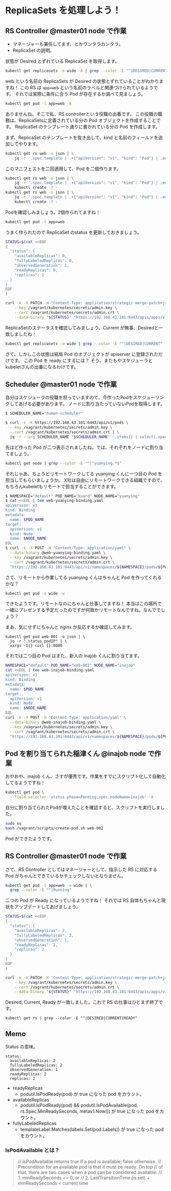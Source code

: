 # ReplicaSets を処理しよう！

## RS Controller @master01 node で作業

-   マネージャーも兼任してます、とかウンタラカンタラ。
-   ReplicaSet の説明。

状態が Desired とずれている ReplicaSet を取得します。

```bash
kubectl get replicasets -o wide -A | grep --color -E "^|DESIRED|CURRENT"
```

web という名前の ReplicaSets が Desired の状態とずれていることがわかりますね！
この RS は `app=web` という名前のラベルと関連づけられているようです。
それでは実際に条件に合う Pod が存在するか調べて見ましょう。

```bash
kubectl get pod -l app=web -A
```

ありませんね。そこで私、RS controllerという役職の出番です。
この役職の職務は、ReplicaSetsに定義されている分の Pod オブジェクトを作成することです。
ReplicaSet のテンプレート通りに書かれている分の Pod を作成します。

まず、ReplicaSet のテンプレートを抜き出して、kind と名前のフィールドを追加してやります。

```bash
kubectl get rs web -o json | \
    jq -r '.spec.template | .+{"apiVersion": "v1", "kind": "Pod"} | .metadata |= .+ {"name": "web-001"}'
```

このマニフェストを二回適用して、Pod を二個作ります。

```bash
kubectl get rs web -o json | \
    jq -r '.spec.template | .+{"apiVersion": "v1", "kind": "Pod"} | .metadata |= .+ {"name": "web-001"}' | \
    kubectl create -f -
kubectl get rs web -o json | \
    jq -r '.spec.template | .+{"apiVersion": "v1", "kind": "Pod"} | .metadata |= .+ {"name": "web-002"}' | \
    kubectl create -f -
```

Podを確認しみましょう。2個作られてますね！

```bash
kubectl get pod -l app=web
```

うまく作られたので ReplicaSet のstatus を更新しておきましょう。

```bash
STATUS=$(cat <<EOF
{
  "status": {
    "availableReplicas": 0,
    "fullyLabeledReplicas": 0,
    "observedGeneration": 1,
    "readyReplicas": 0,
    "replicas": 2
  }
}
EOF
)
```

```bash
curl -k -X PATCH -H "Content-Type: application/strategic-merge-patch+json" \
    --key /vagrant/kubernetes/secrets/admin.key \
    --cert /vagrant/kubernetes/secrets/admin.crt \
    --data-binary "${STATUS}" "https://192.168.43.101:6443/apis/apps/v1/namespaces/default/replicasets/web/status"
```

ReplicaSetのステータスを確認してみましょう。Current が無事、Desiredと一致しましたね！

```bash
kubectl get replicasets -o wide | grep --color -E "^|DESIRED|CURRENT"
```

さて、しかしこの状態は結局 Pod のオブジェクトが apiserver に登録されただけです。
この Pod を ready にするには？
そう、またもやスケジューラとkubeletさんの出番になるわけです。

## Scheduler @master01 node で作業

自分はスケジューラの役職を担っていますので、今作ったPodをスケジューリングしてあげる必要があります。
ノードに割り当たっていないPodを取得します。

```bash
$ SCHEDULER_NAME="human-scheduler"
```

```bash
$ curl -s -k https://192.168.43.101:6443/api/v1/pods \
  --key /vagrant/kubernetes/secrets/admin.key \
  --cert /vagrant/kubernetes/secrets/admin.crt | \
  jq -r --arg SCHEDULER_NAME "$SCHEDULER_NAME" '.items[] | select(.spec.schedulerName == $SCHEDULER_NAME) | select(.spec.nodeName == null) | .metadata.namespace+"/"+.metadata.name'
```

先ほど作った Pod が二つ表示されましたね。では、それぞれをノードに割り当てましょう。

```bash
kubectl get node | grep --color -E "^|^yuanying.*$"
```

それじゃあ、ちょうどリモートワークしてる yuanying くんに一つ目の Pod を担当してもらいましょうか。
X社は自由にリモートワークできる組織ですので、もちろんkubeletもリモートで担当することができます。

```bash
$ NAMESPACE="default" POD_NAME="kuard" NODE_NAME="yuanying"
$ cat <<EOL | tee web-yuanying-binding.yaml
apiVersion: v1
kind: Binding
metadata:
  name: $POD_NAME
target:
  apiVersion: v1
  kind: Node
  name: $NODE_NAME
EOL
$ curl -k -X POST -H "Content-Type: application/yaml" \
  --data-binary @web-yuanying-binding.yaml \
  --key /vagrant/kubernetes/secrets/admin.key \
  --cert /vagrant/kubernetes/secrets/admin.crt \
  "https://192.168.43.101:6443/api/v1/namespaces/${NAMESPACE}/pods/${POD_NAME}/binding"
```

さて、リモートから作業してる yuanying くんはちゃんと Pod を作ってくれるかな？

```bash
kubectl get pod -o wide -w
```

できたようです。リモートなのにちゃんと仕事してますね！
本当はこの場所で一緒にプレゼンする予定だったのですが何故かリモートなんですね。なんででしょう？

まあ、気にせずにちゃんと nginx が反応するか確認してみます。

```
kubectl get pod web-001 -o json | \
  jq -r ".status.podIP" | \
  xargs -I{} curl {}:8080
```

それでは二つ目の Pod はまた、新人の inajob くんに割り当てます。

```bash
NAMESPACE="default" POD_NAME="web-002" NODE_NAME="inajob"
cat <<EOL | tee web-inajob-binding.yaml
apiVersion: v1
kind: Binding
metadata:
  name: $POD_NAME
target:
  apiVersion: v1
  kind: Node
  name: $NODE_NAME
EOL
curl -k -X POST -H "Content-Type: application/yaml" \
  --data-binary @web-inajob-binding.yaml \
  --key /vagrant/kubernetes/secrets/admin.key \
  --cert /vagrant/kubernetes/secrets/admin.crt \
  "https://192.168.43.101:6443/api/v1/namespaces/${NAMESPACE}/pods/${POD_NAME}/binding"
```

## Pod を割り当てられた稲津くん @inajob node で作業

おやおや、inajob くん、さすが優秀です。作業をすでにスクリプト化して自動化してるようですね！

```bash
kubectl get pod \
  --field-selector 'status.phase=Pending,spec.nodeName=inajob' -A
```

自分に割り当てられたPodが増えたことを確認すると、スクリプトを実行しました。

```bash
sudo su
bash /vagrant/scripts/create-pod.sh web-002
```

Pod ができたようです。

## RS Controller @master01 node で作業

さて、RS Controller としてはマネージャーとして、指示した RS に対応する Pod がちゃんとできているかチェックしないとなりません。

```bash
kubectl get pod -l app=web -o wide | \
  grep --color -E "^|Running"
```

二つの Pod が Ready になっているようですね！
それでは RS 自体もちゃんと現状をアップデートしてあげましょう。

```bash
STATUS=$(cat <<EOF
{
  "status": {
    "availableReplicas": 2,
    "fullyLabeledReplicas": 2,
    "observedGeneration": 1,
    "readyReplicas": 2,
    "replicas": 2
  }
}
EOF
)
```

```bash
curl -k -X PATCH -H "Content-Type: application/strategic-merge-patch+json" \
    --key /vagrant/kubernetes/secrets/admin.key \
    --cert /vagrant/kubernetes/secrets/admin.crt \
    --data-binary "${STATUS}" "https://192.168.43.101:6443/apis/apps/v1/namespaces/default/replicasets/web/status"
```

Desired, Current, Ready が一致しました。これで RS の仕事はひとまず終了です。

```
kubectl get rs | grep --color -E "^|DESIRED|CURRENT|READY"
```

## Memo

Status の意味。

```
status:
  availableReplicas: 2
  fullyLabeledReplicas: 2
  observedGeneration: 1
  readyReplicas: 2
  replicas: 2
```

-   readyReplicas
    -   podutil.IsPodReady(pod) が true になった pod をカウント。
-   availableReplicas
    -   podutil.IsPodReady(pod) && podutil.IsPodAvailable(pod, rs.Spec.MinReadySeconds, metav1.Now()) が true になった pod をカウント。
-   fullyLabeledReplicas
    -   templateLabel.Matches(labels.Set(pod.Labels)) が true になった pod をカウント。

### IsPodAvailable とは？

> // IsPodAvailable returns true if a pod is available; false otherwise.
> // Precondition for an available pod is that it must be ready. On top
> // of that, there are two cases when a pod can be considered available:
> // 1. minReadySeconds == 0, or
> // 2. LastTransitionTime (is set) + minReadySeconds < current time

